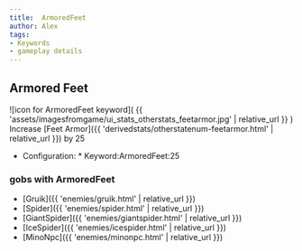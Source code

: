 ```yaml
---
title:  ArmoredFeet
author: Alex
tags:
- Keywords
- gameplay details
---                               
```






## Armored Feet
![icon for ArmoredFeet keyword]( {{ 'assets/imagesfromgame/ui_stats_otherstats_feetarmor.jpg' | relative_url }} )
Increase [Feet Armor]({{ 'derivedstats/otherstatenum-feetarmor.html' | relative_url }}) by 25
* Configuration: * Keyword:ArmoredFeet:25
### gobs with ArmoredFeet
- [Gruik]({{ 'enemies/gruik.html' | relative_url }})
- [Spider]({{ 'enemies/spider.html' | relative_url }})
- [GiantSpider]({{ 'enemies/giantspider.html' | relative_url }})
- [IceSpider]({{ 'enemies/icespider.html' | relative_url }})
- [MinoNpc]({{ 'enemies/minonpc.html' | relative_url }})


